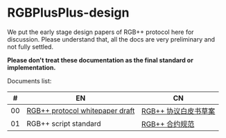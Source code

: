 # RGBPlusPlus-design

We put the early stage design papers of RGB++ protocol here for discussion. Please understand that, all the docs are very preliminary and not fully settled. 

**Please don't treat these documentation as the final standard or implementation.**

Documents list:

| # | EN | CN |
| -- | -- | -- |
| 00 | [RGB++ protocol whitepaper draft](./docs/light-paper-en.md) | [RGB++ 协议白皮书草案](./docs/light-paper-cn.md) |
| 01 | RGB++ script standard | [RGB++ 合约规范](./docs/locscript-design-prd-cn.md) |